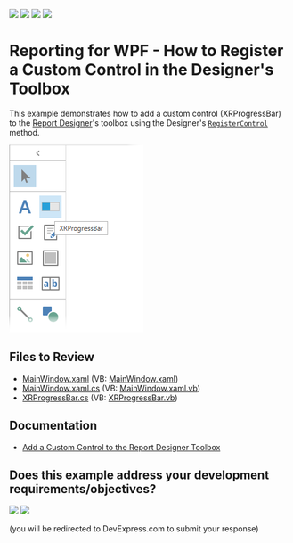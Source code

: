 <!-- default badges list -->
![](https://img.shields.io/endpoint?url=https://codecentral.devexpress.com/api/v1/VersionRange/128605210/23.1.2%2B)
[![](https://img.shields.io/badge/Open_in_DevExpress_Support_Center-FF7200?style=flat-square&logo=DevExpress&logoColor=white)](https://supportcenter.devexpress.com/ticket/details/T416384)
[![](https://img.shields.io/badge/📖_How_to_use_DevExpress_Examples-e9f6fc?style=flat-square)](https://docs.devexpress.com/GeneralInformation/403183)
[![](https://img.shields.io/badge/💬_Leave_Feedback-feecdd?style=flat-square)](#does-this-example-address-your-development-requirementsobjectives)
<!-- default badges end -->
# Reporting for WPF - How to Register a Custom Control in the Designer's Toolbox

This example demonstrates how to add a custom control (XRProgressBar) to the [Report Designer](https://docs.devexpress.com/XtraReports/114104/desktop-reporting/wpf-reporting/end-user-report-designer-for-wpf)'s toolbox using the Designer's [`RegisterControl`](https://docs.devexpress.com/WPF/DevExpress.Xpf.Reports.UserDesigner.ReportDesigner.RegisterControl.overloads) method.

![Alt text](images/image.png)

## Files to Review

* [MainWindow.xaml](CS/MainWindow.xaml) (VB: [MainWindow.xaml](VB/MainWindow.xaml))
* [MainWindow.xaml.cs](CS/MainWindow.xaml.cs) (VB: [MainWindow.xaml.vb](VB/MainWindow.xaml.vb))
* [XRProgressBar.cs](CS/XRProgressBar.cs) (VB: [XRProgressBar.vb](VB/XRProgressBar.vb))

## Documentation 

* [Add a Custom Control to the Report Designer Toolbox](https://docs.devexpress.com/XtraReports/116767/desktop-reporting/wpf-reporting/end-user-report-designer-for-wpf/api-and-customization/add-a-custom-control-to-the-report-designer-toolbox)
<!-- feedback -->
## Does this example address your development requirements/objectives?

[<img src="https://www.devexpress.com/support/examples/i/yes-button.svg"/>](https://www.devexpress.com/support/examples/survey.xml?utm_source=github&utm_campaign=wpf-reporting-register-custom-control-in-designer&~~~was_helpful=yes) [<img src="https://www.devexpress.com/support/examples/i/no-button.svg"/>](https://www.devexpress.com/support/examples/survey.xml?utm_source=github&utm_campaign=wpf-reporting-register-custom-control-in-designer&~~~was_helpful=no)

(you will be redirected to DevExpress.com to submit your response)
<!-- feedback end -->
